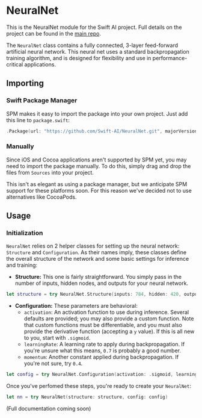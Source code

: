 # NeuralNet
This is the NeuralNet module for the Swift AI project. Full details on the project can be found in the [main repo](https://github.com/Swift-AI/Swift-AI).

The `NeuralNet` class contains a fully connected, 3-layer feed-forward artificial neural network. This neural net uses a standard backpropagation training algorithm, and is designed for flexibility and use in performance-critical applications.

## Importing

### Swift Package Manager
SPM makes it easy to import the package into your own project. Just add this line to `package.swift`:
```swift
.Package(url: "https://github.com/Swift-AI/NeuralNet.git", majorVersion: 0, minor: 1)
```

### Manually
Since iOS and Cocoa applications aren't supported by SPM yet, you may need to import the package manually. To do this, simply drag and drop the files from `Sources` into your project.

This isn't as elegant as using a package manager, but we anticipate SPM support for these platforms soon. For this reason we've decided not to use alternatives like CocoaPods.

## Usage

### Initialization
`NeuralNet` relies on 2 helper classes for setting up the neural network: `Structure` and `Configuration`. As their names imply, these classes define the overall structure of the network and some basic settings for inference and training:

 - **Structure:** This one is fairly straightforward. You simply pass in the number of inputs, hidden nodes, and outputs for your neural network.
 
```swift
let structure = try NeuralNet.Structure(inputs: 784, hidden: 420, outputs: 10)
```

 - **Configuration:** These parameters are behavioral:
     - `activation`: An activation function to use during inference. Several defaults are provided; you may also provide a custom function. Note that custom functions must be differentiable, and you must also provide the derivative function (accepting a `y` value). If this is all new to you, start with `.sigmoid`.
     - `learningRate`: A learning rate to apply during backpropagation. If you're unsure what this means, `0.7` is probably a good number.
     - `momentum`: Another constant applied during backpropagation. If you're not sure, try `0.4`.

```swift
let config = try NeuralNet.Configuration(activation: .sigmoid, learningRate: 0.7, momentum: 0.4)
```

Once you've perfomed these steps, you're ready to create your `NeuralNet`:

```swift
let nn = try NeuralNet(structure: structure, config: config)
```


(Full documentation coming soon)

